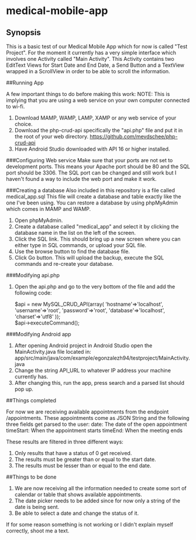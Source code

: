 # medical-mobile-app

## Synopsis

This is a basic test of our Medical Mobile App which for now is called "Test Project".
For the moment it currently has a very simple interface which involves one Activity called "Main Activity".
This Activity contains two EditText Views for Start Date and End Date, a Send Button and a TextView wrapped in a ScrollView in order to be able to scroll the information.

##Running App

A few important things to do before making this work:
NOTE: This is implying that you are using a web service on your own computer connected to wi-fi.

1. Download MAMP, WAMP, LAMP, XAMP or any web service of your choice.
2. Download the php-crud-api specifically the "api.php" file and put it in the root of your web directory.
https://github.com/mevdschee/php-crud-api
3. Have Android Studio downloaded with API 16 or higher installed.

###Configuring Web service
Make sure that your ports are not set to development ports.
This means your Apache port should be 80 and the SQL port should be 3306.
The SQL port can be changed and still work but I haven't found a way to include the web port and make it work.

###Creating a database
Also included in this repository is a file called medical_app.sql
This file will create a database and table exactly like the one I've been using.
You can restore a database by using phpMyAdmin which comes in MAMP and WAMP.

1. Open phpMyAdmin.
2. Create a database called "medical_app" and select it by clicking the database name in the list on the left of the screen.
3. Click the SQL link. This should bring up a new screen where you can either type in SQL commands, or upload your SQL file.
5. Use the browse button to find the database file.
6. Click Go button. This will upload the backup, execute the SQL commands and re-create your database.


###Modifying api.php
1. Open the api.php and go to the very bottom of the file and add the following code:


    $api = new MySQL_CRUD_API(array(
    'hostname'=>'localhost',
    'username'=>'root',
    'password'=>'root',
    'database'=>'localhost',
    'charset'=>'utf8'
    ));  
    $api->executeCommand();

###Modifying Android app
1. After opening Android project in Android Studio open the MainActivity.java file located in:
app/src/main/java/com/example/egonzalezh94/testproject/MainActivity.java
2. Change the string API_URL to whatever IP address your machine currently has.
3. After changing this, run the app, press search and a parsed list should pop up.


##Things completed

For now we are receiving available appointments from the endpoint /appointments.
These appointments come as JSON String and the following three fields get parsed to the user:
date: The date of the open appointment
timeStart: When the appointment starts
timeEnd: When the meeting ends

These results are filtered in three different ways:
1. Only results that have a status of 0 get received.
2. The results must be greater than or equal to the start date.
3. The results must be lesser than or equal to the end date.

##Things to be done

1. We are now receiving all the information needed to create some sort of calendar or table that shows available appointments.
2. The date picker needs to be added since for now only a string of the date is being sent.
3. Be able to select a date and change the status of it.


If for some reason something is not working or I didn't explain myself correctly, shoot me a text.






